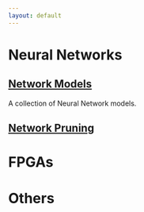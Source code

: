 ```yaml
---
layout: default
---
```


# [](#nn)Neural Networks
## [Network Models](/blog/papers/nn_models/model_summary.html)

A collection of Neural Network models.
## [Network Pruning](/blog/papers/pruning/pruning_summarym.html)

# [](#fpga)FPGAs
# [](#fpga)Others
